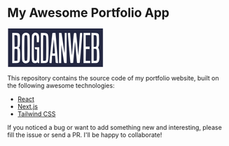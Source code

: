 # My Awesome Portfolio App

![BOGDANWEB](/logo.svg?raw=true&sanitize=true "BOGDANWEB")

This repository contains the source code of my portfolio website, built on the following awesome technologies:

* [React](https://nextjs.org/)
* [Next.js](https://nextjs.org/)
* [Tailwind CSS](https://ru.reactjs.org/)

If you noticed a bug or want to add something new and interesting, please fill the issue or send a PR. I'll be happy to collaborate!